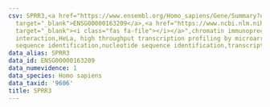 ```yaml
---
csv: SPRR3,<a href="https://www.ensembl.org/Homo_sapiens/Gene/Summary?db=core;g=ENSG00000163209"
  target="_blank">ENSG00000163209</a>,<a href="https://www.ncbi.nlm.nih.gov/pubmed/17216044"
  target="_blank"><i class="fas fa-file"></i></a>",chromatin immunoprecipitation assay,direct
  interaction,HeLa, high throughput transcription profiling by microarray,nucleotide
  sequence identification,nucleotide sequence identification,transcriptional regulation,
data_alias: SPRR3
data_id: ENSG00000163209
data_numevidence: 1
data_species: Homo sapiens
data_taxid: '9606'
title: SPRR3
---
```

